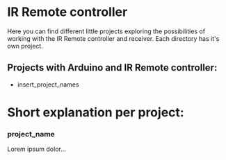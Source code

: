 # IR Remote controller

Here you can find different little projects exploring the possibilities of working with the IR Remote controller and receiver. Each directory has it's own project. 

## Projects with Arduino and IR Remote controller:
- insert_project_names

# Short explanation per project:

### project_name
Lorem ipsum dolor...
